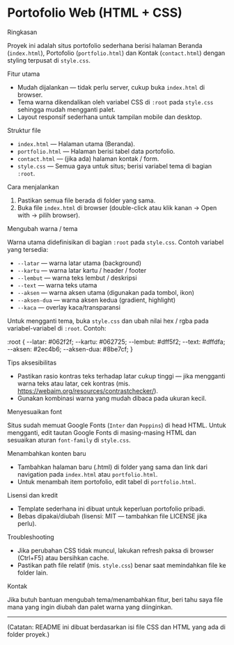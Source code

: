 # Portofolio Web (HTML + CSS)

Ringkasan

Proyek ini adalah situs portofolio sederhana berisi halaman Beranda (`index.html`), Portofolio (`portfolio.html`) dan Kontak (`contact.html`) dengan styling terpusat di `style.css`.

Fitur utama

- Mudah dijalankan — tidak perlu server, cukup buka `index.html` di browser.
- Tema warna dikendalikan oleh variabel CSS di `:root` pada `style.css` sehingga mudah mengganti palet.
- Layout responsif sederhana untuk tampilan mobile dan desktop.

Struktur file

- `index.html` — Halaman utama (Beranda).
- `portfolio.html` — Halaman berisi tabel data portofolio.
- `contact.html` — (jika ada) halaman kontak / form.
- `style.css` — Semua gaya untuk situs; berisi variabel tema di bagian `:root`.

Cara menjalankan

1. Pastikan semua file berada di folder yang sama.
2. Buka file `index.html` di browser (double-click atau klik kanan → Open with → pilih browser).

Mengubah warna / tema

Warna utama didefinisikan di bagian `:root` pada `style.css`. Contoh variabel yang tersedia:

- `--latar` — warna latar utama (background)
- `--kartu` — warna latar kartu / header / footer
- `--lembut` — warna teks lembut / deskripsi
- `--text` — warna teks utama
- `--aksen` — warna aksen utama (digunakan pada tombol, ikon)
- `--aksen-dua` — warna aksen kedua (gradient, highlight)
- `--kaca` — overlay kaca/transparansi

Untuk mengganti tema, buka `style.css` dan ubah nilai hex / rgba pada variabel-variabel di `:root`. Contoh:

:root {
  --latar: #062f2f;
  --kartu: #062725;
  --lembut: #dff5f2;
  --text: #dffdfa;
  --aksen: #2ec4b6;
  --aksen-dua: #8be7cf;
}

Tips aksesibilitas

- Pastikan rasio kontras teks terhadap latar cukup tinggi — jika mengganti warna teks atau latar, cek kontras (mis. https://webaim.org/resources/contrastchecker/).
- Gunakan kombinasi warna yang mudah dibaca pada ukuran kecil.

Menyesuaikan font

Situs sudah memuat Google Fonts (`Inter` dan `Poppins`) di head HTML. Untuk mengganti, edit tautan Google Fonts di masing-masing HTML dan sesuaikan aturan `font-family` di `style.css`.

Menambahkan konten baru

- Tambahkan halaman baru (.html) di folder yang sama dan link dari navigation pada `index.html` atau `portfolio.html`.
- Untuk menambah item portofolio, edit tabel di `portfolio.html`.

Lisensi dan kredit

- Template sederhana ini dibuat untuk keperluan portofolio pribadi.
- Bebas dipakai/diubah (lisensi: MIT — tambahkan file LICENSE jika perlu).

Troubleshooting

- Jika perubahan CSS tidak muncul, lakukan refresh paksa di browser (Ctrl+F5) atau bersihkan cache.
- Pastikan path file relatif (mis. `style.css`) benar saat memindahkan file ke folder lain.

Kontak

Jika butuh bantuan mengubah tema/menambahkan fitur, beri tahu saya file mana yang ingin diubah dan palet warna yang diinginkan.

---

(Catatan: README ini dibuat berdasarkan isi file CSS dan HTML yang ada di folder proyek.)